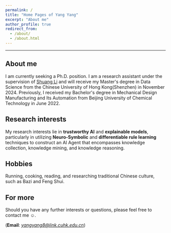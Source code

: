 ```yaml
---
permalink: /
title: "Home Pages of Yang Yang"
excerpt: "About me"
author_profile: true
redirect_from: 
  - /about/
  - /about.html
---
```


***

About me
------
I am currently seeking a Ph.D. position. I am a research assistant under the supervision of [Shuang Li](https://shuangli01.github.io/index.html) and will receive my Master's degree in Data Science from the Chinese University of Hong Kong(Shenzhen) in November 2024. Previously, I received my Bachelor's degree in Mechanical Design Manufacturing and Its Automation from Beijing University of Chemical Technology in June 2022.

Research interests
------
My research interests lie in **trustworthy AI** and **explainable models**, particularly in utilizing **Neuro-Symbolic** and **differentiable rule learning** techniques to construct an AI Agent that encompasses knowledge collection, knowledge mining, and knowledge reasoning.

Hobbies
------
Running, cooking, reading, and researching traditional Chinese culture, such as Bazi and Feng Shui. 

For more
------
Should you have any further interests or questions, please feel free to contact me ☺.

(__Email__: *yangyang8@link.cuhk.edu.cn*)
